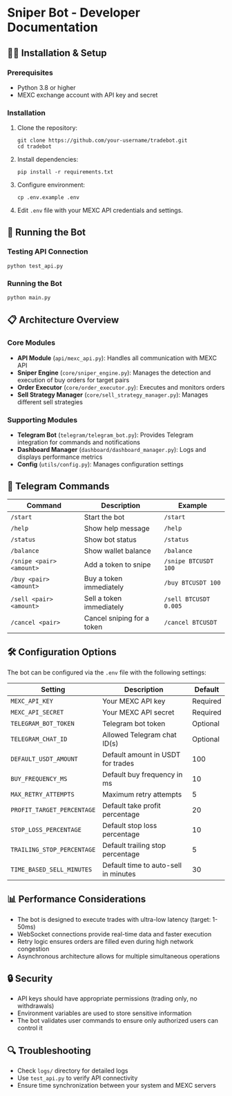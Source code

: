 # Sniper Bot - Developer Documentation

## 👨‍💻 **Installation & Setup**

### **Prerequisites**
- Python 3.8 or higher
- MEXC exchange account with API key and secret

### **Installation**
1. Clone the repository:
   ```
   git clone https://github.com/your-username/tradebot.git
   cd tradebot
   ```

2. Install dependencies:
   ```
   pip install -r requirements.txt
   ```

3. Configure environment:
   ```
   cp .env.example .env
   ```
   
4. Edit `.env` file with your MEXC API credentials and settings.

## 🚀 **Running the Bot**

### **Testing API Connection**
```
python test_api.py
```

### **Running the Bot**
```
python main.py
```

## 📋 **Architecture Overview**

### **Core Modules**
- **API Module** (`api/mexc_api.py`): Handles all communication with MEXC API
- **Sniper Engine** (`core/sniper_engine.py`): Manages the detection and execution of buy orders for target pairs
- **Order Executor** (`core/order_executor.py`): Executes and monitors orders
- **Sell Strategy Manager** (`core/sell_strategy_manager.py`): Manages different sell strategies

### **Supporting Modules**
- **Telegram Bot** (`telegram/telegram_bot.py`): Provides Telegram integration for commands and notifications
- **Dashboard Manager** (`dashboard/dashboard_manager.py`): Logs and displays performance metrics
- **Config** (`utils/config.py`): Manages configuration settings

## 🔧 **Telegram Commands**

| Command | Description | Example |
|---------|-------------|---------|
| `/start` | Start the bot | `/start` |
| `/help` | Show help message | `/help` |
| `/status` | Show bot status | `/status` |
| `/balance` | Show wallet balance | `/balance` |
| `/snipe <pair> <amount>` | Add a token to snipe | `/snipe BTCUSDT 100` |
| `/buy <pair> <amount>` | Buy a token immediately | `/buy BTCUSDT 100` |
| `/sell <pair> <amount>` | Sell a token immediately | `/sell BTCUSDT 0.005` |
| `/cancel <pair>` | Cancel sniping for a token | `/cancel BTCUSDT` |

## 🛠️ **Configuration Options**

The bot can be configured via the `.env` file with the following settings:

| Setting | Description | Default |
|---------|-------------|---------|
| `MEXC_API_KEY` | Your MEXC API key | Required |
| `MEXC_API_SECRET` | Your MEXC API secret | Required |
| `TELEGRAM_BOT_TOKEN` | Telegram bot token | Optional |
| `TELEGRAM_CHAT_ID` | Allowed Telegram chat ID(s) | Optional |
| `DEFAULT_USDT_AMOUNT` | Default amount in USDT for trades | 100 |
| `BUY_FREQUENCY_MS` | Default buy frequency in ms | 10 |
| `MAX_RETRY_ATTEMPTS` | Maximum retry attempts | 5 |
| `PROFIT_TARGET_PERCENTAGE` | Default take profit percentage | 20 |
| `STOP_LOSS_PERCENTAGE` | Default stop loss percentage | 10 |
| `TRAILING_STOP_PERCENTAGE` | Default trailing stop percentage | 5 |
| `TIME_BASED_SELL_MINUTES` | Default time to auto-sell in minutes | 30 |

## 📊 **Performance Considerations**

- The bot is designed to execute trades with ultra-low latency (target: 1-50ms)
- WebSocket connections provide real-time data and faster execution
- Retry logic ensures orders are filled even during high network congestion
- Asynchronous architecture allows for multiple simultaneous operations

## 🔒 **Security**

- API keys should have appropriate permissions (trading only, no withdrawals)
- Environment variables are used to store sensitive information
- The bot validates user commands to ensure only authorized users can control it

## 🔍 **Troubleshooting**

- Check `logs/` directory for detailed logs
- Use `test_api.py` to verify API connectivity
- Ensure time synchronization between your system and MEXC servers
